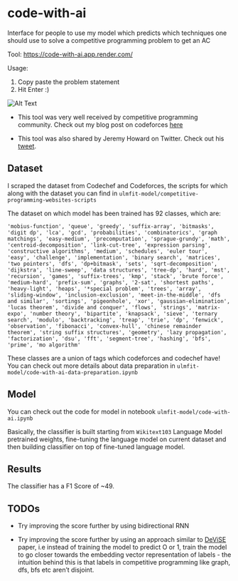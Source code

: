 # code-with-ai
Interface for people to use my model which predicts which techniques one should use to solve a competitive programming problem to get an AC

Tool: https://code-with-ai.app.render.com/

Usage:

1. Copy paste the problem statement
2. Hit Enter :)


![Alt Text](code-with-ai/app/static/images/code-with-ai.gif)


* This tool was very well received by competitive programming community. Check out my blog post on codeforces [here](https://codeforces.com/blog/entry/64604)

* This tool was also shared by Jeremy Howard on Twitter. Check out his [tweet](https://twitter.com/jeremyphoward/status/1088432121595650048).

## Dataset

I scraped the dataset from Codechef and Codeforces, the scripts for which along with the dataset you can find in `ulmfit-model/competitive-programming-websites-scripts`


The dataset on which model has been trained has 92 classes, which are: 

`'mobius-function',
 'queue',
 'greedy',
 'suffix-array',
 'bitmasks',
 'digit dp',
 'lca',
 'gcd',
 'probabilities',
 'combinatorics',
 'graph matchings',
 'easy-medium',
 'precomputation',
 'sprague-grundy',
 'math',
 'centroid-decomposition',
 'link-cut-tree',
 'expression parsing',
 'constructive algorithms',
 'medium',
 'schedules',
 'euler tour',
 'easy',
 'challenge',
 'implementation',
 'binary search',
 'matrices',
 'two pointers',
 'dfs',
 'dp+bitmask',
 'sets',
 'sqrt-decomposition',
 'dijkstra',
 'line-sweep',
 'data structures',
 'tree-dp',
 'hard',
 'mst',
 'recursion',
 'games',
 'suffix-trees',
 'kmp',
 'stack',
 'brute force',
 'medium-hard',
 'prefix-sum',
 'graphs',
 '2-sat',
 'shortest paths',
 'heavy-light',
 'heaps',
 '*special problem',
 'trees',
 'array',
 'sliding-window',
 'inclusion-exclusion',
 'meet-in-the-middle',
 'dfs and similar',
 'sortings',
 'pigeonhole',
 'xor',
 'gaussian-elimination',
 'lucas theorem',
 'divide and conquer',
 'flows',
 'strings',
 'matrix-expo',
 'number theory',
 'bipartite',
 'knapsack',
 'sieve',
 'ternary search',
 'modulo',
 'backtracking',
 'treap',
 'trie',
 'dp',
 'fenwick',
 'observation',
 'fibonacci',
 'convex-hull',
 'chinese remainder theorem',
 'string suffix structures',
 'geometry',
 'lazy propagation',
 'factorization',
 'dsu',
 'fft',
 'segment-tree',
 'hashing',
 'bfs',
 'prime',
 'mo algorithm'`
 
 These classes are a union of tags which codeforces and codechef have! You can check out more details about data preparation in `ulmfit-model/code-with-ai-data-preparation.ipynb`

## Model

You can check out the code for model in notebook `ulmfit-model/code-with-ai.ipynb`

Basically, the classifier is built starting from `Wikitext103` Language Model pretrained weights,
fine-tuning the language model on current dataset and then building classifier on
top of fine-tuned language model.

## Results

The classifier has a F1 Score of ~49.

## TODOs

* Try improving the score further by using bidirectional RNN
 
* Try improving the score further by using an approach similar to [DeViSE](https://static.googleusercontent.com/media/research.google.com/en//pubs/archive/41473.pdf) paper, i.e instead of training the model to predict O or 1, train the model to go closer towards the embedding vector representation of labels - the intuition behind this is that labels in competitive programming like graph, dfs, bfs etc aren’t disjoint.